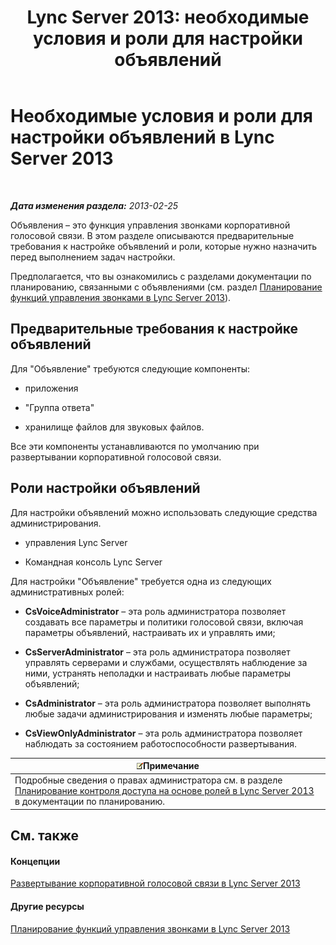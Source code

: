 ﻿---
title: 'Lync Server 2013: необходимые условия и роли для настройки объявлений'
TOCTitle: Необходимые условия и роли для настройки объявлений
ms:assetid: 82f2dfe9-4c5e-4d65-96a1-96495d506ea4
ms:mtpsurl: https://technet.microsoft.com/ru-ru/library/Gg398658(v=OCS.15)
ms:contentKeyID: 49310373
ms.date: 05/19/2016
mtps_version: v=OCS.15
ms.translationtype: HT
---

# Необходимые условия и роли для настройки объявлений в Lync Server 2013

 

_**Дата изменения раздела:** 2013-02-25_

Объявления – это функция управления звонками корпоративной голосовой связи. В этом разделе описываются предварительные требования к настройке объявлений и роли, которые нужно назначить перед выполнением задач настройки.

Предполагается, что вы ознакомились с разделами документации по планированию, связанными с объявлениями (см. раздел [Планирование функций управления звонками в Lync Server 2013](lync-server-2013-planning-for-call-management-features.md)).

## Предварительные требования к настройке объявлений

Для "Объявление" требуются следующие компоненты:

  - приложения

  - "Группа ответа"

  - хранилище файлов для звуковых файлов.

Все эти компоненты устанавливаются по умолчанию при развертывании корпоративной голосовой связи.

## Роли настройки объявлений

Для настройки объявлений можно использовать следующие средства администрирования.

  - управления Lync Server

  - Командная консоль Lync Server

Для настройки "Объявление" требуется одна из следующих административных ролей:

  - **CsVoiceAdministrator** – эта роль администратора позволяет создавать все параметры и политики голосовой связи, включая параметры объявлений, настраивать их и управлять ими;

  - **CsServerAdministrator** – эта роль администратора позволяет управлять серверами и службами, осуществлять наблюдение за ними, устранять неполадки и настраивать любые параметры объявлений;

  - **CsAdministrator** – эта роль администратора позволяет выполнять любые задачи администрирования и изменять любые параметры;

  - **CsViewOnlyAdministrator** – эта роль администратора позволяет наблюдать за состоянием работоспособности развертывания.

<table>
<thead>
<tr class="header">
<th><img src="images/Gg398412.note(OCS.15).gif" title="note" alt="note" />Примечание</th>
</tr>
</thead>
<tbody>
<tr class="odd">
<td>Подробные сведения о правах администратора см. в разделе <a href="lync-server-2013-planning-for-role-based-access-control.md">Планирование контроля доступа на основе ролей в Lync Server 2013</a> в документации по планированию.</td>
</tr>
</tbody>
</table>


## См. также

#### Концепции

[Развертывание корпоративной голосовой связи в Lync Server 2013](lync-server-2013-deploying-enterprise-voice.md)  

#### Другие ресурсы

[Планирование функций управления звонками в Lync Server 2013](lync-server-2013-planning-for-call-management-features.md)

